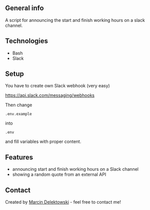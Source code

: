 ## General info
A script for announcing the start and finish working hours on a slack channel.

## Technologies
* Bash
* Slack

## Setup
You have to create own Slack webhook (very easy)

https://api.slack.com/messaging/webhooks

Then change 

```.env.example```

into 

```.env```

and fill variables with proper content.


## Features
* announcing start and finish working hours on a Slack channel
* showing a random quote from an external API

## Contact
Created by [Marcin Delektowski](mailto:marcin.delektowski@gmail.com) - feel free to contact me!
